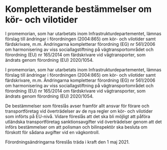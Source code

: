 # Kompletterande bestämmelser om kör- och vilotider

I promemorian, som har utarbetats inom Infrastrukturdepartementet, lämnas förslag till ändringar i förordningen (2004:865) om kör- och vilotider samt färdskrivare, m.m. Ändringarna kompletterar förordning (EG) nr 561/2006 om harmonisering av viss sociallagstiftning på vägtransportområdet och förordning (EU) nr 165/2014 om färdskrivare vid vägtransporter, som ändrats genom förordning (EU) 2020/1054.

I promemorian, som har utarbetats inom Infrastrukturdepartementet, lämnas förslag till ändringar i förordningen (2004:865) om kör- och vilotider samt färdskrivare, m.m. Ändringarna kompletterar förordning (EG) nr 561/2006 om harmonisering av viss sociallagstiftning på vägtransportområdet och förordning (EU) nr 165/2014 om färdskrivare vid vägtransporter, som ändrats genom förordning (EU) 2020/1054.

De bestämmelser som föreslås avser framför allt ansvar för förare och transportföretag vid överträdelser av de nya regler om kör- och vilotider som införts på EU-nivå. Vidare föreslås att det ska bli möjligt att påföra utländska transportföretag sanktionsavgifter vid överträdelser genom att det införs bestämmelser om att polisman och bilinspektör ska besluta om förskott för sådana avgifter vid en vägkontroll.

Förordningsändringarna föreslås träda i kraft den 1 maj 2021.
